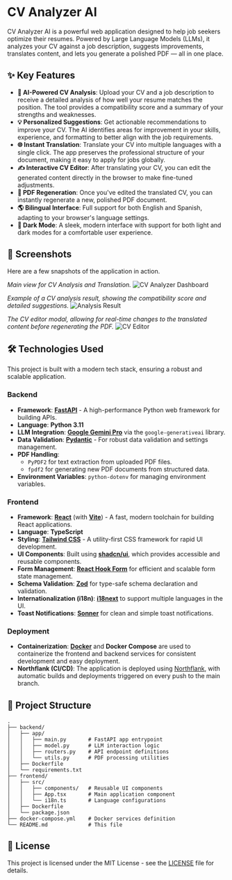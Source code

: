 # CV Analyzer AI

CV Analyzer AI is a powerful web application designed to help job seekers optimize their resumes. Powered by Large Language Models (LLMs), it analyzes your CV against a job description, suggests improvements, translates content, and lets you generate a polished PDF — all in one place.

## ✨ Key Features

- **🤖 AI-Powered CV Analysis**: Upload your CV and a job description to receive a detailed analysis of how well your resume matches the position. The tool provides a compatibility score and a summary of your strengths and weaknesses.
- **💡 Personalized Suggestions**: Get actionable recommendations to improve your CV. The AI identifies areas for improvement in your skills, experience, and formatting to better align with the job requirements.
- **🌐 Instant Translation**: Translate your CV into multiple languages with a single click. The app preserves the professional structure of your document, making it easy to apply for jobs globally.
- **✍️ Interactive CV Editor**: After translating your CV, you can edit the generated content directly in the browser to make fine-tuned adjustments.
- **📄 PDF Regeneration**: Once you've edited the translated CV, you can instantly regenerate a new, polished PDF document.
- **🌎 Bilingual Interface**: Full support for both English and Spanish, adapting to your browser's language settings.
- **🌙 Dark Mode**: A sleek, modern interface with support for both light and dark modes for a comfortable user experience.

## 📸 Screenshots

Here are a few snapshots of the application in action.

*Main view for CV Analysis and Translation.*
![CV Analyzer Dashboard](https://i.imgur.com/m8S5gI2.png)

*Example of a CV analysis result, showing the compatibility score and detailed suggestions.*
![Analysis Result](https://i.imgur.com/mXbBv7o.png)

*The CV editor modal, allowing for real-time changes to the translated content before regenerating the PDF.*
![CV Editor](https://i.imgur.com/tqZ3yN9.png)

## 🛠️ Technologies Used

This project is built with a modern tech stack, ensuring a robust and scalable application.

### Backend

- **Framework**: [**FastAPI**](https://fastapi.tiangolo.com/) - A high-performance Python web framework for building APIs.
- **Language**: **Python 3.11**
- **LLM Integration**: [**Google Gemini Pro**](https://ai.google.dev/) via the `google-generativeai` library.
- **Data Validation**: [**Pydantic**](https://docs.pydantic.dev/) - For robust data validation and settings management.
- **PDF Handling**:
  - `PyPDF2` for text extraction from uploaded PDF files.
  - `fpdf2` for generating new PDF documents from structured data.
- **Environment Variables**: `python-dotenv` for managing environment variables.

### Frontend

- **Framework**: [**React**](https://react.dev/) (with [**Vite**](https://vitejs.dev/)) - A fast, modern toolchain for building React applications.
- **Language**: **TypeScript**
- **Styling**: [**Tailwind CSS**](https://tailwindcss.com/) - A utility-first CSS framework for rapid UI development.
- **UI Components**: Built using [**shadcn/ui**](https://ui.shadcn.com/), which provides accessible and reusable components.
- **Form Management**: [**React Hook Form**](https://react-hook-form.com/) for efficient and scalable form state management.
- **Schema Validation**: [**Zod**](https://zod.dev/) for type-safe schema declaration and validation.
- **Internationalization (i18n)**: [**i18next**](https://www.i18next.com/) to support multiple languages in the UI.
- **Toast Notifications**: [**Sonner**](https://sonner.emilkowal.ski/) for clean and simple toast notifications.

### Deployment

- **Containerization**: [**Docker**](https://www.docker.com/) and **Docker Compose** are used to containerize the frontend and backend services for consistent development and easy deployment.
- **Northflank (CI/CD)**: The application is deployed using [Northflank](https://northflank.com/), with automatic builds and deployments triggered on every push to the main branch.

## 📂 Project Structure

```
.
├── backend/
│   ├── app/
│   │   ├── main.py       # FastAPI app entrypoint
│   │   ├── model.py      # LLM interaction logic
│   │   ├── routers.py    # API endpoint definitions
│   │   └── utils.py      # PDF processing utilities
│   ├── Dockerfile
│   └── requirements.txt
├── frontend/
│   ├── src/
│   │   ├── components/   # Reusable UI components
│   │   ├── App.tsx       # Main application component
│   │   └── i18n.ts       # Language configurations
│   ├── Dockerfile
│   └── package.json
├── docker-compose.yml    # Docker services definition
└── README.md             # This file
```

## 📄 License

This project is licensed under the MIT License - see the [LICENSE](LICENSE) file for details.